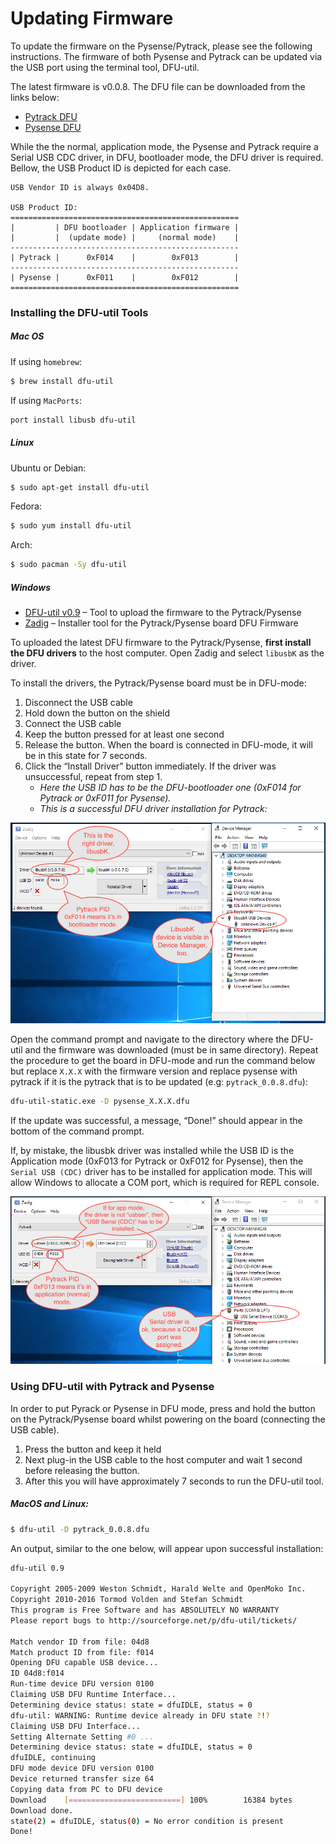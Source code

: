 # Updating Firmware

To update the firmware on the Pysense/Pytrack, please see the following instructions. The firmware of both Pysense and Pytrack can be updated via the USB port using the terminal tool, DFU-util.

The latest firmware is v0.0.8. The DFU file can be downloaded from the links below:

- [Pytrack DFU](https://software.pycom.io/downloads/pytrack_0.0.8.dfu)
- [Pysense DFU](https://software.pycom.io/downloads/pysense_0.0.8.dfu)

While the the normal, application mode, the Pysense and Pytrack require a Serial USB CDC driver, in DFU, bootloader mode, the DFU driver is required. Bellow, the USB Product ID is depicted for each case.
```
USB Vendor ID is always 0x04D8.

USB Product ID:
===================================================
|         | DFU bootloader | Application firmware |
|         |  (update mode) |     (normal mode)    |
---------------------------------------------------
| Pytrack |      0xF014    |        0xF013        |
---------------------------------------------------
| Pysense |      0xF011    |        0xF012        |
===================================================
```
### Installing the DFU-util Tools

##### Mac OS

If using ``homebrew``:

```bash
$ brew install dfu-util
```

If using ``MacPorts``:

```bash
port install libusb dfu-util
```

##### Linux

Ubuntu or Debian:

```bash
$ sudo apt-get install dfu-util
```

Fedora:

```bash
$ sudo yum install dfu-util
```

Arch:

```bash
$ sudo pacman -Sy dfu-util
```

##### Windows

- [DFU-util v0.9](http://dfu-util.sourceforge.net/releases/dfu-util-0.9-win64.zip) – Tool to upload the firmware to the Pytrack/Pysense
- [Zadig](http://zadig.akeo.ie/) – Installer tool for the Pytrack/Pysense board DFU Firmware

To uploaded the latest DFU firmware to the Pytrack/Pysense, **first install the DFU drivers** to the host computer. Open Zadig and select ``libusbK`` as the driver.

To install the drivers, the Pytrack/Pysense board must be in DFU-mode:

1. Disconnect the USB cable
2. Hold down the button on the shield
3. Connect the USB cable
4. Keep the button pressed for at least one second
5. Release the button. When the board is connected in DFU-mode, it will be in this state for 7 seconds.
6. Click the “Install Driver” button immediately. If the driver was unsuccessful, repeat from step 1.
   - *Here the USB ID has to be the DFU-bootloader one (0xF014 for Pytrack or 0xF011 for Pysense).*
   - *This is a successful DFU driver installation for Pytrack:*

<p align="center"><img src ="../../../img/pytrack_dfu_mode_zadig.png" width="600"></p>

Open the command prompt and navigate to the directory where the DFU-util and the firmware was downloaded (must be in same directory). Repeat the procedure to get the board in DFU-mode and run the command below but replace ``X.X.X`` with the firmware version and replace pysense with pytrack if it is the pytrack that is to be updated (e.g: ``pytrack_0.0.8.dfu``):

```bash
dfu-util-static.exe -D pysense_X.X.X.dfu
```

If the update was successful, a message, “Done!” should appear in the bottom of the command prompt.

If, by mistake, the libusbk driver was installed while the USB ID is the Application mode (0xF013 for Pytrack or 0xF012 for Pysense), then the ``Serial USB (CDC)`` driver has to be installed for application mode. This will allow Windows to allocate a COM port, which is required for REPL console.

<p align="center"><img src ="../../../img/pytrack_app_mode_zadig.png" width="600"></p>

### Using DFU-util with Pytrack and Pysense

In order to put Pyrack or Pysense in DFU mode, press and hold the button on the Pytrack/Pysense board whilst powering on the board (connecting the USB cable).

1. Press the button and keep it held
2. Next plug-in the USB cable to the host computer and wait 1 second before releasing the button.
3. After this you will have approximately 7 seconds to run the DFU-util tool.

##### MacOS and Linux:

```bash
$ dfu-util -D pytrack_0.0.8.dfu
```

An output, similar to the one below, will appear upon successful installation:

```bash
dfu-util 0.9

Copyright 2005-2009 Weston Schmidt, Harald Welte and OpenMoko Inc.
Copyright 2010-2016 Tormod Volden and Stefan Schmidt
This program is Free Software and has ABSOLUTELY NO WARRANTY
Please report bugs to http://sourceforge.net/p/dfu-util/tickets/

Match vendor ID from file: 04d8
Match product ID from file: f014
Opening DFU capable USB device...
ID 04d8:f014
Run-time device DFU version 0100
Claiming USB DFU Runtime Interface...
Determining device status: state = dfuIDLE, status = 0
dfu-util: WARNING: Runtime device already in DFU state ?!?
Claiming USB DFU Interface...
Setting Alternate Setting #0 ...
Determining device status: state = dfuIDLE, status = 0
dfuIDLE, continuing
DFU mode device DFU version 0100
Device returned transfer size 64
Copying data from PC to DFU device
Download	[=========================] 100%        16384 bytes
Download done.
state(2) = dfuIDLE, status(0) = No error condition is present
Done!
```
